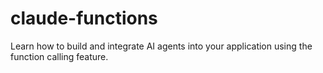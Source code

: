 # claude-functions
Learn how to build and integrate AI agents into your application using the function calling feature.
